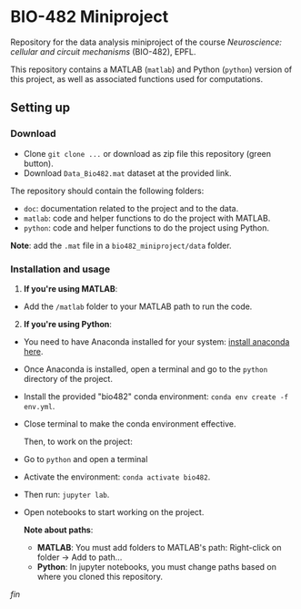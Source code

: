 # BIO-482 Miniproject  

Repository for the data analysis miniproject of the course _Neuroscience: cellular and circuit mechanisms_ (BIO-482), EPFL. 

This repository contains a MATLAB (`matlab`) and Python (`python`) version of this project, as well as associated functions used for computations.

## Setting up
### Download
- Clone `git clone ...` or download as zip file this repository (green button).
- Download `Data_Bio482.mat` dataset at the provided link.

The repository should contain the following folders:
- `doc`: documentation related to the project and to the data.
- `matlab`: code and helper functions to do the project with MATLAB.
- `python`: code and helper functions to do the project using Python.

**Note**: add the `.mat` file in a `bio482_miniproject/data` folder.

### Installation and usage

1. **If you're using MATLAB**:
  - Add the `/matlab` folder to your MATLAB path to run the code.
2. **If you're using Python**:
  - You need to have Anaconda installed for your system: [install anaconda here](https://docs.anaconda.com/anaconda/install/index.html). 
  - Once Anaconda is installed, open a terminal and go to the `python` directory of the project.
  - Install the provided "bio482" conda environment: `conda env create -f env.yml`.
  - Close terminal to make the conda environment effective.
  
    Then, to work on the project:
  - Go to `python` and open a terminal
  - Activate the environment: `conda activate bio482`.
  - Then run: `jupyter lab`.
  - Open notebooks to start working on the project.


    **Note about paths**:
    - **MATLAB**: You must add folders to MATLAB's path: Right-click on folder -> Add to path...
    - **Python**: In jupyter notebooks, you must change paths based on where you cloned this repository.
  
  _fin_ 
 


